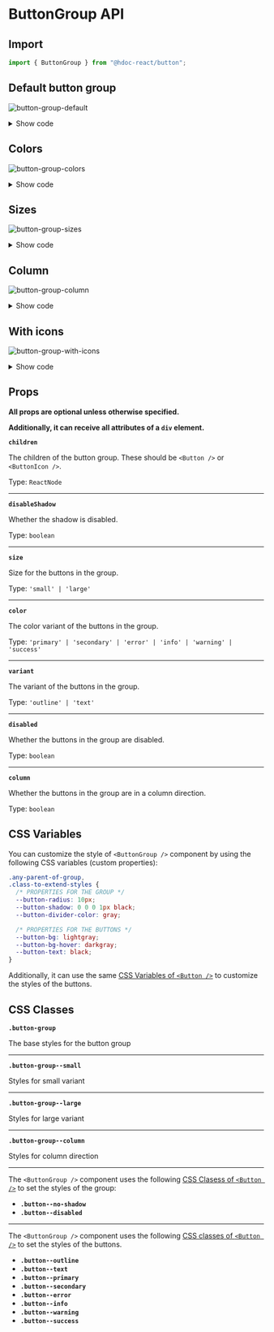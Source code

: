 # ButtonGroup API

## Import

```js
import { ButtonGroup } from "@hdoc-react/button";
```

## Default button group

![button-group-default](https://github.com/Hdoc1509/react-components/assets/72316111/812746aa-f16c-40ad-8575-6844cb4d9182)

<details>
  <summary>Show code</summary>

```js
import * as React from "react";
import { Button, ButtonGroup } from "@hdoc-react/button";

export default function ButtonGroupDefault() {
  return (
    <>
      <ButtonGroup>
        <Button>One</Button>
        <Button>Two</Button>
        <Button>Three</Button>
      </ButtonGroup>

      <ButtonGroup variant="outline">
        <Button>One</Button>
        <Button>Two</Button>
        <Button>Three</Button>
      </ButtonGroup>

      <ButtonGroup variant="text">
        <Button>One</Button>
        <Button>Two</Button>
        <Button>Three</Button>
      </ButtonGroup>

      <ButtonGroup disabled>
        <Button>One</Button>
        <Button>Two</Button>
        <Button>Three</Button>
      </ButtonGroup>
    </>
  );
}
```

</details>

## Colors

![button-group-colors](https://github.com/Hdoc1509/react-components/assets/72316111/325879a8-f684-4198-89a5-22422b59bd79)

<details>
  <summary>Show code</summary>

```js
import * as React from "react";
import { Button, ButtonGroup } from "@hdoc-react/button";

const colors = ["primary", "secondary", "error", "info", "warning", "success"];

export default function ButtonGroupColors() {
  return (
    <>
      {colors.map((color) => (
        <>
          <ButtonGroup key={`button-group-${color}-default`} color={color}>
            <Button>One</Button>
            <Button>Two</Button>
            <Button>Three</Button>
          </ButtonGroup>
          <ButtonGroup
            key={`button-group-${color}-outline`}
            color={color}
            variant="outline"
          >
            <Button>One</Button>
            <Button>Two</Button>
            <Button>Three</Button>
          </ButtonGroup>
          <ButtonGroup
            key={`button-group-${color}-text`}
            color={color}
            variant="text"
          >
            <Button>One</Button>
            <Button>Two</Button>
            <Button>Three</Button>
          </ButtonGroup>
        </>
      ))}
    </>
  );
}
```

</details>

## Sizes

![button-group-sizes](https://github.com/Hdoc1509/react-components/assets/72316111/7d5d02b9-b10a-49df-aa27-983f53c8627e)

<details>
  <summary>Show code</summary>

```js
import * as React from "react";
import { Button, ButtonGroup } from "@hdoc-react/button";

export default function ButtonGroupSizes() {
  return (
    <>
      <ButtonGroup size="small" color="primary">
        <Button>One</Button>
        <Button>Two</Button>
        <Button>Three</Button>
      </ButtonGroup>
      <ButtonGroup color="primary">
        <Button>One</Button>
        <Button>Two</Button>
        <Button>Three</Button>
      </ButtonGroup>
      <ButtonGroup size="large" color="primary">
        <Button>One</Button>
        <Button>Two</Button>
        <Button>Three</Button>
      </ButtonGroup>
    </>
  );
}
```

</details>

## Column

![button-group-column](https://github.com/Hdoc1509/react-components/assets/72316111/cdca20d0-77b7-4e1e-bafe-fbd4f7e0ec24)

<details>
  <summary>Show code</summary>

```js
import * as React from "react";
import { Button, ButtonGroup } from "@hdoc-react/button";

export default function ButtonGroupColors() {
  return (
    <>
      {["secondary", "error"].map((color) => (
        <>
          <ButtonGroup
            key={`button-group-column-${color}-default`}
            color={color}
            column
          >
            <Button>One</Button>
            <Button>Two</Button>
            <Button>Three</Button>
          </ButtonGroup>
          <ButtonGroup
            key={`button-group-column-${color}-outline`}
            color={color}
            variant="outline"
            column
          >
            <Button>One</Button>
            <Button>Two</Button>
            <Button>Three</Button>
          </ButtonGroup>
          <ButtonGroup
            key={`button-group-column-${color}-text`}
            color={color}
            variant="text"
            column
          >
            <Button>One</Button>
            <Button>Two</Button>
            <Button>Three</Button>
          </ButtonGroup>
        </>
      ))}
    </>
  );
}
```

</details>

## With icons

![button-group-with-icons](https://github.com/Hdoc1509/react-components/assets/72316111/e827f84e-58af-4350-92c7-62772d3b92cc)

<details>
  <summary>Show code</summary>

```js
import * as React from "react";
import { Button, ButtonIcon, ButtonGroup } from "@hdoc-react/button";
import { DivideIcon } from "thrid-party-package";
import { Icon } from "@hdoc-react/material-icons";

const Group = () => {
  return (
    <>
      <ButtonIcon>
        <Icon name="add" />
      </ButtonIcon>
      <ButtonIcon>
        <Icon name="remove" />
      </ButtonIcon>
      <ButtonIcon>
        <DivideIcon />
      </ButtonIcon>
      <Button>Clear</Button>
    </>
  );
};

export default function ButtonGroupWithIcons() {
  return (
    <>
      <ButtonGroup color="success">
        <Group />
      </ButtonGroup>
      <ButtonGroup color="success" variant="outline">
        <Group />
      </ButtonGroup>
      <ButtonGroup color="success" variant="text">
        <Group />
      </ButtonGroup>
    </>
  );
}
```

</details>

## Props

**All props are optional unless otherwise specified.**

**Additionally, it can receive all attributes of a `div` element.**

**`children`**

The children of the button group. These should be `<Button />` or `<ButtonIcon />`.

Type: `ReactNode`

---

**`disableShadow`**

Whether the shadow is disabled.

Type: `boolean`

---

**`size`**

Size for the buttons in the group.

Type: `'small' | 'large'`

---

**`color`**

The color variant of the buttons in the group.

Type: `'primary' | 'secondary' | 'error' | 'info' | 'warning' | 'success'`

---

**`variant`**

The variant of the buttons in the group.

Type: `'outline' | 'text'`

---

**`disabled`**

Whether the buttons in the group are disabled.

Type: `boolean`

---

**`column`**

Whether the buttons in the group are in a column direction.

Type: `boolean`

## CSS Variables

You can customize the style of `<ButtonGroup />` component by using the
following CSS variables (custom properties):

```css
.any-parent-of-group,
.class-to-extend-styles {
  /* PROPERTIES FOR THE GROUP */
  --button-radius: 10px;
  --button-shadow: 0 0 0 1px black;
  --button-divider-color: gray;

  /* PROPERTIES FOR THE BUTTONS */
  --button-bg: lightgray;
  --button-bg-hover: darkgray;
  --button-text: black;
}
```

Additionally, it can use the same [CSS Variables of `<Button />`](./Button.md#css-variables)
to customize the styles of the buttons.

## CSS Classes

**`.button-group`**

The base styles for the button group

---

**`.button-group--small`**

Styles for small variant

---

**`.button-group--large`**

Styles for large variant

---

**`.button-group--column`**

Styles for column direction

---

The `<ButtonGroup />` component uses the following
[CSS Clasess of `<Button />`](./Button.md#css-classes) to set the styles of the
group:

- **`.button--no-shadow`**
- **`.button--disabled`**

---

The `<ButtonGroup />` component uses the following
[CSS classes of `<Button />`](./Button.md#css-classes) to set the styles of the
buttons.

- **`.button--outline`**
- **`.button--text`**
- **`.button--primary`**
- **`.button--secondary`**
- **`.button--error`**
- **`.button--info`**
- **`.button--warning`**
- **`.button--success`**
